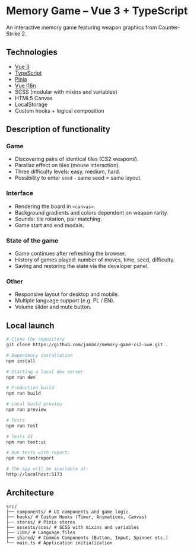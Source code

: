 # Memory Game – Vue 3 + TypeScript

An interactive memory game featuring weapon graphics from Counter-Strike 2.

## Technologies

- [Vue 3](https://vuejs.org/)
- [TypeScript](https://www.typescriptlang.org/)
- [Pinia](https://pinia.vuejs.org/)
- [Vue I18n](https://vue-i18n.intlify.dev/)
- SCSS (modular with mixins and variables)
- HTML5 Canvas
- LocalStorage
- Custom hooks + logical composition

## Description of functionality

### Game

- Discovering pairs of identical tiles (CS2 weapons).
- Parallax effect on tiles (mouse interaction).
- Three difficulty levels: easy, medium, hard.
- Possibility to enter `seed` - same seed = same layout.

### Interface

- Rendering the board in `<canvas>`.
- Background gradients and colors dependent on weapon rarity.
- Sounds: tile rotation, pair matching.
- Game start and end modals.

### State of the game

- Game continues after refreshing the browser.
- History of games played: number of moves, time, seed, difficulty.
- Saving and restoring the state via the developer panel.

### Other

- Responsive layout for desktop and mobile.
- Multiple language support (e.g. PL / EN).
- Volume slider and mute button.

## Local launch

```bash
# Clone the repository
git clone https://github.com/jaman7/memory-game-cs2-vue.git .

# Dependency installation
npm install

# Starting a local dev server
npm run dev

# Production build
npm run build

# Local build preview
npm run preview
```

```bash
# Tests
npm run test

# Tests UI
npm run test:ui

# Run tests with report:
npm run testreport

# The app will be available at:
http://localhost:5173
```

## Architecture

```
src/
├── components/ # UI components and game logic
├── hooks/ # Custom Hooks (Timer, Animations, Canvas)
├── stores/ # Pinia stores
├── assests/scss/ # SCSS with mixins and variables
├── i18n/ # Language files
├── shared/ # Common Components (Button, Input, Spinner etc.)
└── main.ts # Application initialization
```
